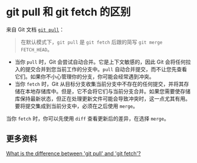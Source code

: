 # git pull 和 git fetch 的区别

来自 Git 文档 [`git pull`](http://git-scm.com/docs/git-pull)：

> 在默认模式下，`git pull` 是 `git fetch` 后跟的简写 `git merge FETCH_HEAD`。

- 当你 `pull` 时，Git 会尝试自动合并。它是上下文敏感的，因此 Git 会将任何拉入的提交合并到您当前工作的分支中。`pull` 自动合并提交，而不让您先查看它们。如果你不小心管理你的分支，你可能会经常遇到冲突。
- 当你 `fetch` 时，Git 从目标分支收集当前分支中不存在的任何提交，并将其存储在本地存储库中。但是，它不会将它们与当前分支合并。如果您需要使存储库保持最新状态，但正在处理更新文件可能会导致冲突时，这一点尤其有用。要将提交集成到当前分支中，必须在之后使用 `merge`。

当你 `fetch` 时，你可以先使用 `diff` 查看更新后的差异，在选择 `merge`。

## 更多资料

[What is the difference between 'git pull' and 'git fetch'?](https://stackoverflow.com/questions/292357/what-is-the-difference-between-git-pull-and-git-fetch)
